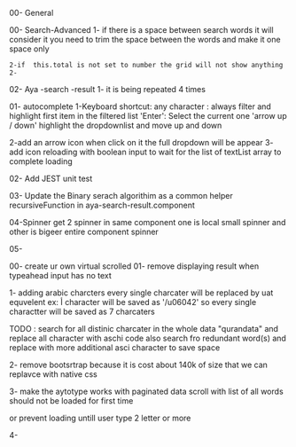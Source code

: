 00- General 

00- Search-Advanced
    1- if there is a space between search words it will consider it 
      you need to trim the space between the words and make it one space only 

    2-if  this.total is not set to number the grid will not show anything 
    2- 

02- Aya -search -result
    1- it is being repeated 4 times 

01- autocomplete 
  1-Keyboard shortcut:
    any character : always filter and highlight first item in the filtered list
    'Enter': Select the current one 
    'arrow up / down' highlight the dropdownlist and move up and down  

  2-add an arrow icon when click on it the full dropdown will be appear
  3- add icon reloading with boolean input to wait for  the list of textList array to complete loading

02- Add JEST unit test 

03- Update the Binary serach algorithim as a common helper
    recursiveFunction in aya-search-result.component 

04-Spinner 
    get 2 spinner in same component one is local small spinner 
    and other is bigeer entire component spinner 

05- 



00-  create ur own virtual scrolled 
01- remove displaying result when typeahead input has no text 

1- adding arabic charcters every single charcater will be replaced by uat equvelent
ex: أ   character will be saved as '/u06042'
so every single charactter will be saved as 7 charcaters 

TODO : 
search for all distinic charcater in the whole data "qurandata"
and replace all character with aschi code 
also search fro redundant word(s) and replace with more additional asci character
to save space


2- remove bootsrtrap because it is cost about 140k of size 
that we can replavce with native css



3- make the aytotype works with paginated data 
scroll with list of all words should not be loaded for first time 

or
prevent loading untill user type 2 letter or more 

4-